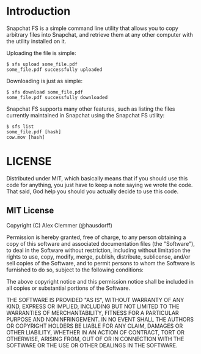 # Introduction

Snapchat FS is a simple command line utility that allows you to copy
arbitrary files into Snapchat, and retrieve them at any other computer with
the utility installed on it.

Uploading the file is simple:

```
$ sfs upload some_file.pdf
some_file.pdf successfully uploaded
```

Downloading is just as simple:

```
$ sfs download some_file.pdf
some_file.pdf successfully downloaded
```

Snapchat FS supports many other features, such as listing the files
currently maintained in Snapchat using the Snapchat FS utility:

```
$ sfs list
some_file.pdf [hash]
cow.mov [hash]
```


# LICENSE

Distributed under MIT, which basically means that if you should use this code for anything, you just have to keep a note saying we wrote the code. That said, God help you should you actually decide to use this code.


## MIT License

Copyright (C) Alex Clemmer (@hausdorff)

Permission is hereby granted, free of charge, to any person obtaining a copy of this software and associated documentation files (the "Software"), to deal in the Software without restriction, including without limitation the rights to use, copy, modify, merge, publish, distribute, sublicense, and/or sell copies of the Software, and to permit persons to whom the Software is furnished to do so, subject to the following conditions:

The above copyright notice and this permission notice shall be included in all copies or substantial portions of the Software.

THE SOFTWARE IS PROVIDED "AS IS", WITHOUT WARRANTY OF ANY KIND, EXPRESS OR IMPLIED, INCLUDING BUT NOT LIMITED TO THE WARRANTIES OF MERCHANTABILITY, FITNESS FOR A PARTICULAR PURPOSE AND NONINFRINGEMENT. IN NO EVENT SHALL THE AUTHORS OR COPYRIGHT HOLDERS BE LIABLE FOR ANY CLAIM, DAMAGES OR OTHER LIABILITY, WHETHER IN AN ACTION OF CONTRACT, TORT OR OTHERWISE, ARISING FROM, OUT OF OR IN CONNECTION WITH THE SOFTWARE OR THE USE OR OTHER DEALINGS IN THE SOFTWARE.